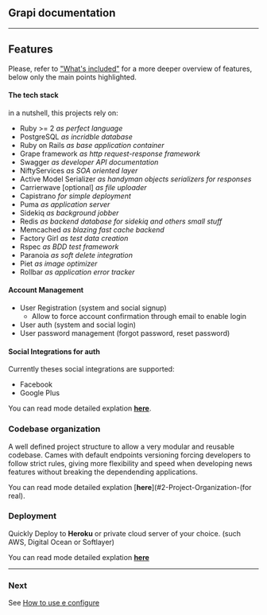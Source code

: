 ## Grapi documentation

---

## Features

Please, refer to ["What's included"](#whats-included) for a more deeper overview of features, below only the main points highlighted.

#### The tech stack

in a nutshell, this projects rely on:

* Ruby >= 2 *_as perfect language_*
* PostgreSQL *_as incridble database_*
* Ruby on Rails *_as base application container_*
* Grape framework *_as http request-response framework_*
* Swagger _as developer API documentation_
* NiftyServices *_as SOA oriented layer_*
* Active Model Serializer _as handyman objects serializers for responses_
* Carrierwave [optional] *_as file uploader_*
* Capistrano *_for simple deployment_*
* Puma *_as application server_*
* Sidekiq *_as background jobber_*
* Redis *_as backend database for sidekiq and others small stuff_*
* Memcached *_as blazing fast cache backend_*
* Factory Girl _as test data creation_
* Rspec _as BDD test framework_
* Paranoia _as soft delete integration_
* Piet _as image optimizer_
* Rollbar _as application error tracker_

#### Account Management

* User Registration (system and social signup)
  * Allow to force account confirmation through email to enable login 
* User auth (system and social login)
* User password management (forgot password, reset password)

#### Social Integrations for auth

Currently theses social integrations are supported:

* Facebook
* Google Plus

You can read mode detailed explation [**here**](#1---user-session-management).


### Codebase organization

A well defined project structure to allow a very modular and reusable codebase. Cames with default endpoints versioning forcing developers to follow strict rules, giving more flexibility and speed when developing news features without breaking the dependending applications.

You can read mode detailed explation [**here**](#2-Project-Organization-(for real).

### Deployment

Quickly Deploy to **Heroku** or private cloud server of your choice. (such AWS, Digital Ocean or Softlayer)

You can read mode detailed explation [**here**](#4-Deployment)

---

### Next

See [How to use e configure](./howto.md)